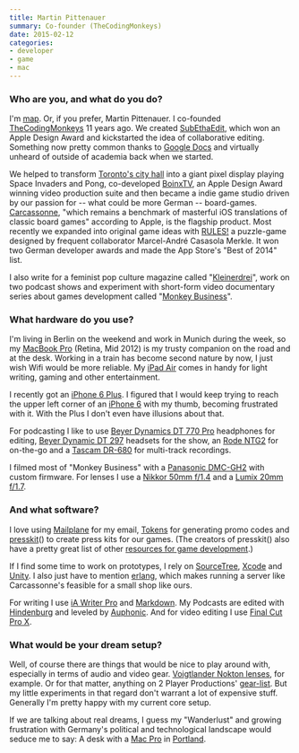 ```yaml
---
title: Martin Pittenauer
summary: Co-founder (TheCodingMonkeys)
date: 2015-02-12
categories:
- developer
- game
- mac
---
```


### Who are you, and what do you do?

I'm [map](http://twitter.com/map "Martin's Twitter account."). Or, if you prefer, Martin Pittenauer. I co-founded [TheCodingMonkeys](http://codingmonkeys.de/ "A Mac and iOS development house.") 11 years ago. We created [SubEthaEdit][], which won an Apple Design Award and kickstarted the idea of collaborative editing. Something now pretty common thanks to [Google Docs][google-docs] and virtually unheard of outside of academia back when we started.

We helped to transform [Toronto's city hall](https://vimeo.com/6175371/ "A Vimeo video of the Stereoscope installation.") into a giant pixel display playing Space Invaders and Pong, co-developed [BoinxTV][], an Apple Design Award winning video production suite and then became a indie game studio driven by our passion for -- what could be more German -- board-games. [Carcassonne][carcassonne-ios], "which remains a benchmark of masterful iOS translations of classic board games" according to Apple, is the flagship product. Most recently we expanded into original game ideas with [RULES!][rules-ios] a puzzle-game designed by frequent collaborator Marcel-André Casasola Merkle. It won two German developer awards and made the App Store's "Best of 2014" list.

I also write for a feminist pop culture magazine called "[Kleinerdrei](http://kleinerdrei.org/ "A German feminist pop culture magazine.")", work on two podcast shows and experiment with short-form video documentary series about games development called "[Monkey Business](https://www.youtube.com/playlist?list=PLYhEK9exwoaagDnDphIBumnigtAe3gPpL "A YouTube playlist of the Monkey Business documentary series.")".

### What hardware do you use?

I'm living in Berlin on the weekend and work in Munich during the week, so my [MacBook Pro][macbook-pro] (Retina, Mid 2012) is my trusty companion on the road and at the desk. Working in a train has become second nature by now, I just wish Wifi would be more reliable. My [iPad Air][ipad-air] comes in handy for light writing, gaming and other entertainment.

I recently got an [iPhone 6 Plus][iphone-6-plus]. I figured that I would keep trying to reach the upper left corner of an [iPhone 6][iphone-6] with my thumb, becoming frustrated with it. With the Plus I don't even have illusions about that.

For podcasting I like to use [Beyer Dynamics DT 770 Pro][dt-770-pro] headphones for editing, [Beyer Dynamic DT 297][dt-297] headsets for the show, an [Rode NTG2][ntg2] for on-the-go and a [Tascam DR-680][dr-680] for multi-track recordings.

I filmed most of "Monkey Business" with a [Panasonic DMC-GH2][lumix-dmc-gh2] with custom firmware. For lenses I use a [Nikkor 50mm f/1.4][af-nikkor-50mm-f1.4d] and a [Lumix 20mm f/1.7][lumix-g-20mm-f1.7-asph].

### And what software?

I love using [Mailplane][] for my email, [Tokens][] for generating promo codes and [presskit][]() to create press kits for our games. (The creators of presskit() also have a pretty great list of other [resources for game development](http://www.vlambeer.com/toolkit/ "A list of tools and resources for game development.").)

If I find some time to work on prototypes, I rely on [SourceTree][], [Xcode][] and [Unity][]. I also just have to mention [erlang][], which makes running a server like Carcassonne's feasible for a small shop like ours.

For writing I use [iA Writer Pro][ia-writer] and [Markdown][]. My Podcasts are edited with [Hindenburg][] and leveled by [Auphonic][]. And for video editing I use [Final Cut Pro X][final-cut-pro-x].

### What would be your dream setup?

Well, of course there are things that would be nice to play around with, especially in terms of audio and video gear. [Voigtlander Nokton lenses][nokton-25mm-f0.95-type-ii], for example. Or for that matter, anything on 2 Player Productions' [gear-list](http://2playerproductions.com/blog/levering/408-gear "A list of the gear used by 2 Player Productions."). But my little experiments in that regard don't warrant a lot of expensive stuff. Generally I'm pretty happy with my current core setup. 

If we are talking about real dreams, I guess my "Wanderlust" and growing frustration with Germany's political and technological landscape would seduce me to say: A desk with a [Mac Pro][mac-pro] in [Portland](http://thebelmontgoats.org/ "A group of cute goats in Portland, Oregon.").

[af-nikkor-50mm-f1.4d]: https://www.nikonusa.com/en/Nikon-Products/Product/Camera-Lenses/1902/AF-NIKKOR-50mm-f%252F1.4D.html "A camera lens."
[auphonic]: https://auphonic.com/ "A service for analysing and optimising audio."
[boinxtv]: https://boinx.com/mimolive/ "Live video production software for Mac OS X."
[carcassonne-ios]: https://carcassonneapp.com/ "A tile game."
[dr-680]: http://tascam.com/jp/product/dr-680/ "A multi-channel portable audio recorder."
[dt-297]: https://www.factoryoutletstore.com "A microphone headset."
[dt-770-pro]: http://north-america.beyerdynamic.com/ "Closed headphones."
[erlang]: https://www.erlang.org/ "A programming language invented by Ericsson."
[final-cut-pro-x]: https://en.wikipedia.org/wiki/Final_Cut_Pro_X "A nonlinear video editor."
[google-docs]: https://en.wikipedia.org/wiki/Google_Docs "A web-based office suite."
[hindenburg]: https://hindenburg.com/ "A suite of tools for editing radio and podcasts."
[ia-writer]: https://ia.net/topics/ia-writer-for-mac "A full-screen writing tool for the Mac."
[ipad-air]: https://en.wikipedia.org/wiki/IPad_Air "A tablet device."
[iphone-6-plus]: https://en.wikipedia.org/wiki/IPhone_6 "A large smartphone."
[iphone-6]: https://en.wikipedia.org/wiki/IPhone_6 "A smartphone."
[lumix-dmc-gh2]: https://en.wikipedia.org/wiki/Panasonic_Lumix_DMC-GH2 "A Micro Four Thirds DSLR camera."
[lumix-g-20mm-f1.7-asph]: https://panasonic.net/avc/lumix/systemcamera/gms/lens/g_20.html "A lens."
[mac-pro]: https://www.apple.com/mac-pro/ "The Intel-based Mac tower computer."
[macbook-pro]: https://www.apple.com/macbook-pro/ "A laptop."
[mailplane]: https://mailplaneapp.com/ "A Mac desktop client for Gmail."
[markdown]: https://daringfireball.net/projects/markdown/ "An email-like format for marking up text."
[nokton-25mm-f0.95-type-ii]: https://www.dpreview.com/products/voigtlander/lenses/voigtlander_25_0p95_m43_ii "A micro four thirds lens."
[ntg2]: http://www.rode.com/microphones/ntg-2 "A condenser shotgun microphone."
[presskit]: http://dopresskit.com/ "A tool for generating press pages for game developers."
[rules-ios]: https://rulesgame.net/ "A puzzle game."
[sourcetree]: https://www.sourcetreeapp.com/ "A Mac GUI client for Git, Subversion and Mercurial."
[subethaedit]: http://subethaedit.net/ "A collaborative text editor for the Mac."
[tokens]: https://usetokens.com/ "A Mac OS X application for generating and tracking App Store tokens."
[unity]: https://unity.com/products "A cross-platform game development tool."
[xcode]: https://en.wikipedia.org/wiki/Xcode "An IDE for Mac developers."
